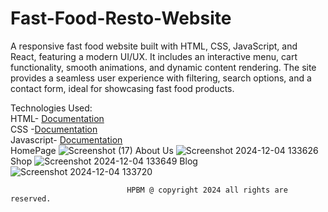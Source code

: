 # Fast-Food-Resto-Website
 A responsive fast food website built with HTML, CSS, JavaScript, and React, featuring a modern UI/UX. It includes an interactive menu, cart functionality, smooth animations, and dynamic content rendering. The site provides a seamless user experience with filtering, search options, and a contact form, ideal for showcasing fast food products.

 Technologies Used: <br/>
    <span/> HTML- <a href="https://developer.mozilla.org/en-US/docs/Web/HTML" alt="Documentation">Documentation</a>
   <br/>
  <span/> CSS -<a href="https://developer.mozilla.org/en-US/docs/Web/CSS" alt="Documentation">Documentation</a>
   <br/>
  <span/> Javascript- <a href="https://developer.mozilla.org/en-US/docs/Web/JavaScript" alt="Documentation">Documentation</a>
   <br/>
                                           HomePage
![Screenshot (17)](https://github.com/user-attachments/assets/330f3e8b-abf3-46a0-a3ea-568ffbb4aa04)
                                           About Us
![Screenshot 2024-12-04 133626](https://github.com/user-attachments/assets/7532e284-c7f3-4cbf-82d1-0e3fa1562961)
                                            Shop
![Screenshot 2024-12-04 133649](https://github.com/user-attachments/assets/5a62ce95-3a27-42dc-aca1-64ae6c0813b6)
                                            Blog
![Screenshot 2024-12-04 133720](https://github.com/user-attachments/assets/d27d8ca8-a2ad-4421-a3d3-b23abc2c2834)

                              HPBM @ copyright 2024 all rights are reserved.
